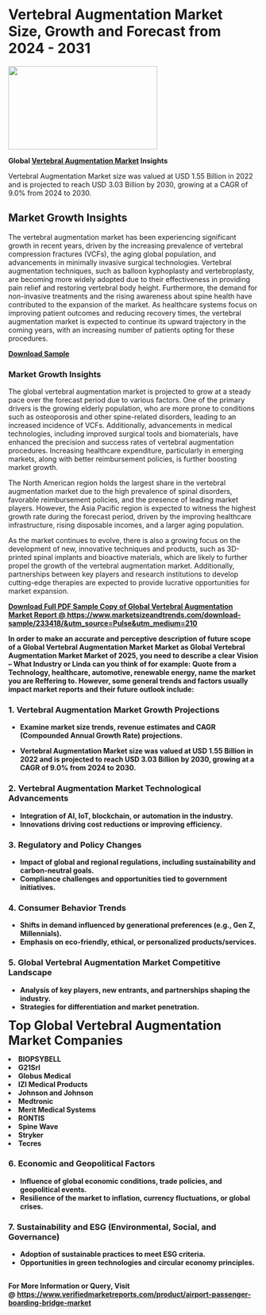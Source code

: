 <H1>Vertebral Augmentation Market Size, Growth and Forecast from 2024 - 2031</H1><img class="aligncenter size-medium wp-image-584254" src="https://thirdeyenews.in/wp-content/uploads/2024/09/Global-Market-Research-300x168.jpeg" alt="" width="300" height="168" /><p><strong>Global&nbsp;<a href="https://www.marketsizeandtrends.com/download-sample/233418/&amp;utm_source=Pulse&amp;utm_medium=210">Vertebral Augmentation Market</a> Insights</strong></p><p>Vertebral Augmentation Market size was valued at USD 1.55 Billion in 2022 and is projected to reach USD 3.03 Billion by 2030, growing at a CAGR of 9.0% from 2024 to 2030.</p><p><h2>Market Growth Insights</h2> <p>The vertebral augmentation market has been experiencing significant growth in recent years, driven by the increasing prevalence of vertebral compression fractures (VCFs), the aging global population, and advancements in minimally invasive surgical technologies. Vertebral augmentation techniques, such as balloon kyphoplasty and vertebroplasty, are becoming more widely adopted due to their effectiveness in providing pain relief and restoring vertebral body height. Furthermore, the demand for non-invasive treatments and the rising awareness about spine health have contributed to the expansion of the market. As healthcare systems focus on improving patient outcomes and reducing recovery times, the vertebral augmentation market is expected to continue its upward trajectory in the coming years, with an increasing number of patients opting for these procedures.</p> <p><strong><a href="DownloadSampleLink">Download Sample</a></strong></p> <h3>Market Growth Insights</h3> <p>The global vertebral augmentation market is projected to grow at a steady pace over the forecast period due to various factors. One of the primary drivers is the growing elderly population, who are more prone to conditions such as osteoporosis and other spine-related disorders, leading to an increased incidence of VCFs. Additionally, advancements in medical technologies, including improved surgical tools and biomaterials, have enhanced the precision and success rates of vertebral augmentation procedures. Increasing healthcare expenditure, particularly in emerging markets, along with better reimbursement policies, is further boosting market growth.</p> <p>The North American region holds the largest share in the vertebral augmentation market due to the high prevalence of spinal disorders, favorable reimbursement policies, and the presence of leading market players. However, the Asia Pacific region is expected to witness the highest growth rate during the forecast period, driven by the improving healthcare infrastructure, rising disposable incomes, and a larger aging population.</p> <p>As the market continues to evolve, there is also a growing focus on the development of new, innovative techniques and products, such as 3D-printed spinal implants and bioactive materials, which are likely to further propel the growth of the vertebral augmentation market. Additionally, partnerships between key players and research institutions to develop cutting-edge therapies are expected to provide lucrative opportunities for market expansion.</p> <p><strong><a href="GetMoreLink"></p><p><span class=""><strong>Download Full PDF Sample Copy of Global Vertebral Augmentation Market Report</strong> @ <a href="https://www.marketsizeandtrends.com/download-sample/233418/&amp;utm_source=Pulse&amp;utm_medium=210" target="_blank">https://www.marketsizeandtrends.com/download-sample/233418/&amp;utm_source=Pulse&amp;utm_medium=210</a></span></p><p>In order to make an accurate and perceptive description of future scope of a Global&nbsp;Vertebral Augmentation Market Market as Global&nbsp;Vertebral Augmentation Market Market of 2025, you need to describe a clear Vision &ndash; What Industry or Linda can you think of for example: Quote from a Technology, healthcare, automotive, renewable energy, name the market you are Reffering to. However, some general trends and factors usually impact market reports and their future outlook include:</p><h3>1.&nbsp;<strong>Vertebral Augmentation Market Growth Projections</strong></h3><ul><li>Examine market size trends, revenue estimates and CAGR (Compounded Annual Growth Rate) projections.</li><li><p>Vertebral Augmentation Market size was valued at USD 1.55 Billion in 2022 and is projected to reach USD 3.03 Billion by 2030, growing at a CAGR of 9.0% from 2024 to 2030.</p></li></ul><h3>2.&nbsp;<strong>Vertebral Augmentation Market Technological Advancements</strong></h3><ul><li>Integration of AI, IoT, blockchain, or automation in the industry.</li><li>Innovations driving cost reductions or improving efficiency.</li></ul><h3>3.&nbsp;<strong>Regulatory and Policy Changes</strong></h3><ul><li>Impact of global and regional regulations, including sustainability and carbon-neutral goals.</li><li>Compliance challenges and opportunities tied to government initiatives.</li></ul><h3>4.&nbsp;<strong>Consumer Behavior Trends</strong></h3><ul><li>Shifts in demand influenced by generational preferences (e.g., Gen Z, Millennials).</li><li>Emphasis on eco-friendly, ethical, or personalized products/services.</li></ul><h3>5.&nbsp;<strong>Global Vertebral Augmentation Market Competitive Landscape</strong></h3><ul><li>Analysis of key players, new entrants, and partnerships shaping the industry.</li><li>Strategies for differentiation and market penetration.</li></ul><p data-pm-slice="1 1 []"><span style="color: inherit; font-family: inherit; font-size: 25px;">Top Global Vertebral Augmentation Market Companies</span></p><div class="" data-test-id=""><p><li>BIOPSYBELL</li><li> G21Srl</li><li> Globus Medical</li><li> IZI Medical Products</li><li> Johnson and Johnson</li><li> Medtronic</li><li> Merit Medical Systems</li><li> RONTIS</li><li> Spine Wave</li><li> Stryker</li><li> Tecres</li></p></div><h3>6.&nbsp;<strong>Economic and Geopolitical Factors</strong></h3><ul><li>Influence of global economic conditions, trade policies, and geopolitical events.</li><li>Resilience of the market to inflation, currency fluctuations, or global crises.</li></ul><h3>7.&nbsp;<strong>Sustainability and ESG (Environmental, Social, and Governance)</strong></h3><ul><li>Adoption of sustainable practices to meet ESG criteria.</li><li>Opportunities in green technologies and circular economy principles.</li></ul><h2><strong style="font-size: 14px;">For More Information or Query, Visit @&nbsp;</strong><a style="background-color: #ffffff; font-size: 14px;" href="https://www.marketsizeandtrends.com/report/vertebral-augmentation-market/" target="_blank">https://www.verifiedmarketreports.com/product/airport-passenger-boarding-bridge-market</a></h2>
